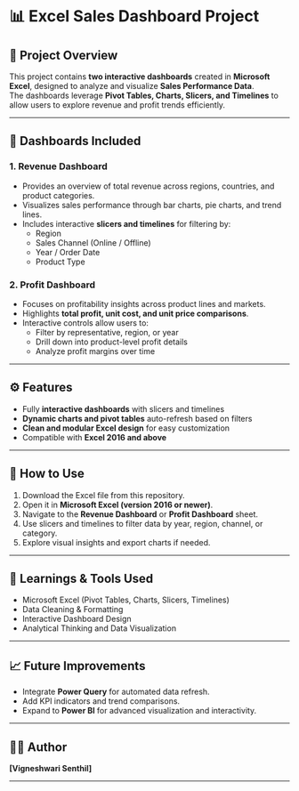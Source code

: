 # 📊 Excel Sales Dashboard Project

## 📁 Project Overview
This project contains **two interactive dashboards** created in **Microsoft Excel**, designed to analyze and visualize **Sales Performance Data**.  
The dashboards leverage **Pivot Tables, Charts, Slicers, and Timelines** to allow users to explore revenue and profit trends efficiently.

---

## 🧾 Dashboards Included
### 1. **Revenue Dashboard**
- Provides an overview of total revenue across regions, countries, and product categories.
- Visualizes sales performance through bar charts, pie charts, and trend lines.
- Includes interactive **slicers and timelines** for filtering by:
  - Region  
  - Sales Channel (Online / Offline)  
  - Year / Order Date  
  - Product Type  

### 2. **Profit Dashboard**
- Focuses on profitability insights across product lines and markets.
- Highlights **total profit, unit cost, and unit price comparisons**.
- Interactive controls allow users to:
  - Filter by representative, region, or year  
  - Drill down into product-level profit details  
  - Analyze profit margins over time  

---

## ⚙️ Features
- Fully **interactive dashboards** with slicers and timelines  
- **Dynamic charts and pivot tables** auto-refresh based on filters  
- **Clean and modular Excel design** for easy customization  
- Compatible with **Excel 2016 and above**

---

## 🚀 How to Use
1. Download the Excel file from this repository.
2. Open it in **Microsoft Excel (version 2016 or newer)**.
3. Navigate to the **Revenue Dashboard** or **Profit Dashboard** sheet.
4. Use slicers and timelines to filter data by year, region, channel, or category.
5. Explore visual insights and export charts if needed.

---

## 🧠 Learnings & Tools Used
- Microsoft Excel (Pivot Tables, Charts, Slicers, Timelines)
- Data Cleaning & Formatting  
- Interactive Dashboard Design  
- Analytical Thinking and Data Visualization  

---

## 📈 Future Improvements
- Integrate **Power Query** for automated data refresh.  
- Add KPI indicators and trend comparisons.  
- Expand to **Power BI** for advanced visualization and interactivity.

---

## 👩‍💻 Author
**[Vigneshwari Senthil]**  


---

